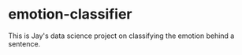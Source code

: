 # emotion-classifier
This is Jay's data science project on classifying the emotion behind a sentence.
